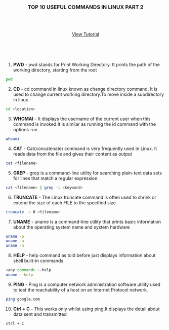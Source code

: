 <p align="center">
  <h3 align="center">TOP 10 USEFUL COMMANDS IN LINUX PART 2</h3>

  <p align="center">
    <br />
    <br />
    <br />
    <a href="">View Tutorial</a>
  </p>
</p>


<br />
<br />
<br />

1. **PWD** - pwd stands for Print Working Directory. It prints the path of the working directory, starting from the root 
  ```sh
  pwd
  ```
2. **CD** - cd command in linux known as change directory command. It is used to change current working directory.To move inside a subdirectory in linux
  ```sh
  cd <location>
  ```
3. **WHOMAI** - It displays the username of the current user when this command is invoked.It is similar as running the id command with the options -un
  ```sh
  whoami
  ```
4. **CAT** - Cat(concatenate) command is very frequently used in Linux. It reads data from the file and gives their content as output
  ```sh
  cat <filename>
  ```
5. **GREP** - grep is a command-line utility for searching plain-text data sets for lines that match a regular expression.
  ```sh
  cat <filename> | grep -i <keyword>
  ```
6. **TRUNCATE** - The Linux truncate command is often used to shrink or extend the size of each FILE to the specified size.
  ```sh
  truncate -s 0 <filename>
  ```
7. **UNAME** - uname is a command-line utility that prints basic information about the operating system name and system hardware
  ```sh
  uname -p
  uname -a
  uname -n
  ```
8. **HELP** - help command as told before just displays information about shell built-in commands
  ```sh
  <any command> --help
  uname --help
  ```
9. **PING** - Ping is a computer network administration software utility used to test the reachability of a host on an Internet Protocol network.
  ```sh
  ping google.com
  ```
10. **Ctrl + C** - This works only whilst using ping.It displays the detail about data sent and transmitted
  ```sh
  ctrl + C
  ```
